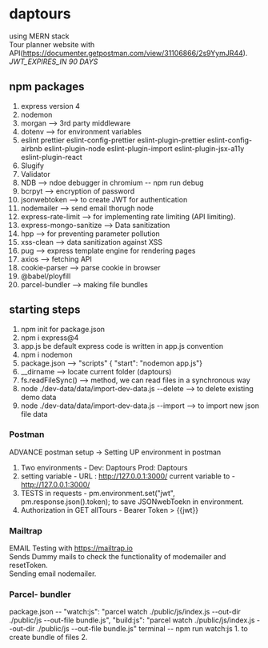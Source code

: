 # daptours

using MERN stack <br>
Tour planner website with API(https://documenter.getpostman.com/view/31106866/2s9YymJR44). <br>
_JWT_EXPIRES_IN 90 DAYS_

## npm packages

1. express version 4
2. nodemon
3. morgan --> 3rd party middleware
4. dotenv --> for environment variables
5. eslint
   prettier
   eslint-config-prettier
   eslint-plugin-prettier
   eslint-config-airbnb
   eslint-plugin-node
   eslint-plugin-import
   eslint-plugin-jsx-a11y
   eslint-plugin-react
6. Slugify
7. Validator
8. NDB --> ndoe debugger in chromium -- npm run debug
9. bcrpyt --> encryption of password
10. jsonwebtoken --> to create JWT for authentication
11. nodemailer --> send email thorugh node
12. express-rate-limit --> for implementing rate limiting (API limiting).
13. express-mongo-sanitize --> Data sanitization
14. hpp --> for preventing parameter pollution
15. xss-clean --> data sanitization against XSS
16. pug --> express template engine for rendering pages
17. axios --> fetching API
18. cookie-parser --> parse cookie in browser
19. @babel/ployfill
20. parcel-bundler --> making file bundles

## starting steps

1. npm init for package.json
2. npm i express@4
3. app.js be default express code is written in app.js convention
4. npm i nodemon
5. package.json --> "scripts" { "start": "nodemon app.js"}
6. \_\_dirname --> locate current folder (daptours)
7. fs.readFileSync() --> method, we can read files in a synchronous way
8. node ./dev-data/data/import-dev-data.js --delete --> to delete existing demo data
9. node ./dev-data/data/import-dev-data.js --import --> to import new json file data

### Postman

ADVANCE postman setup ->
Setting UP environment in postman

1. Two environments - Dev: Daptours
   Prod: Daptours
2. setting variable - URL : http://127.0.0.1:3000/
   current variable to - http://127.0.0.1:3000/
3. TESTS in requests - pm.environment.set("jwt", pm.response.json().token);
   to save JSONwebToekn in environment.
4. Authorization in GET allTours - Bearer Token > {{jwt}}

### Mailtrap

EMAIL Testing with https://mailtrap.io <br>
Sends Dummy mails to check the functionality of modemailer and resetToken.<br>
Sending email nodemailer.

### Parcel- bundler

package.json -- "watch:js": "parcel watch ./public/js/index.js --out-dir ./public/js --out-file bundle.js",
"build:js": "parcel watch ./public/js/index.js --out-dir ./public/js --out-file bundle.js"
terminal -- npm run watch:js 1. to create bundle of files 2.
